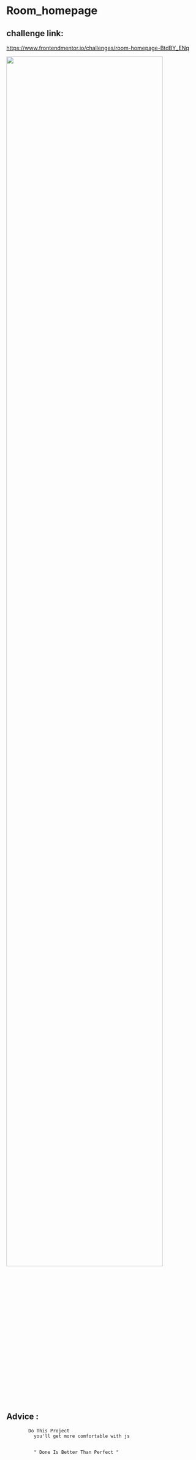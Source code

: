 # Room_homepage

## challenge link:

https://www.frontendmentor.io/challenges/room-homepage-BtdBY_ENq

<img src="https://res.cloudinary.com/dz209s6jk/image/upload/f_auto,q_auto:good,w_900/Challenges/pjoks3mpy5tdpsopoepc.jpg" width="90%"></img>

## Advice :

            Do This Project
              you'll get more comfortable with js


              " Done Is Better Than Perfect "
